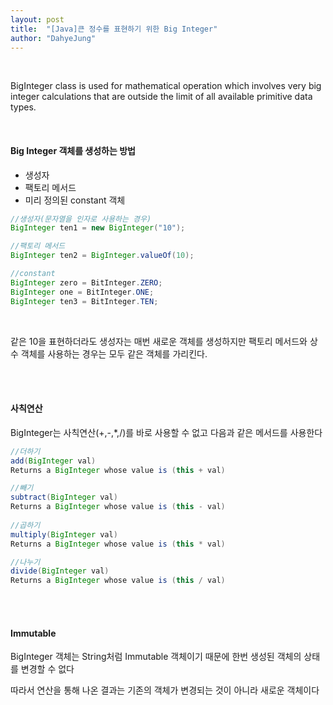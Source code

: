 ```yaml
---
layout: post
title:  "[Java]큰 정수를 표현하기 위한 Big Integer"
author: "DahyeJung"
---
```


<br/>

BigInteger class is used for mathematical operation which involves very big integer calculations that are outside the limit of all available primitive data types.

<br/>

#### Big Integer 객체를 생성하는 방법

- 생성자
- 팩토리 메서드
- 미리 정의된 constant 객체

```java
//생성자(문자열을 인자로 사용하는 경우)
BigInteger ten1 = new BigInteger("10");

//팩토리 메서드
BigInteger ten2 = BigInteger.valueOf(10);

//constant
BigInteger zero = BitInteger.ZERO;
BigInteger one = BitInteger.ONE;
BigInteger ten3 = BitInteger.TEN;
```

<br/>

같은 10을 표현하더라도 생성자는 매번 새로운 객체를 생성하지만 팩토리 메서드와 상수 객체를 사용하는 경우는 모두 같은 객체를 가리킨다.

<br/><br/>

#### 사칙연산

BigInteger는 사칙연산(+,-,*,/)를 바로 사용할 수 없고 다음과 같은 메서드를 사용한다

```java
//더하기
add(BigInteger val)
Returns a BigInteger whose value is (this + val)

//빼기
subtract(BigInteger val)
Returns a BigInteger whose value is (this - val)
  
//곱하기
multiply(BigInteger val)
Returns a BigInteger whose value is (this * val)

//나누기
divide(BigInteger val)
Returns a BigInteger whose value is (this / val)
```

<br/><br/>

#### Immutable

BigInteger 객체는 String처럼 Immutable 객체이기 때문에 한번 생성된 객체의 상태를 변경할 수 없다

따라서 연산을 통해 나온 결과는 기존의 객체가 변경되는 것이 아니라 새로운 객체이다

